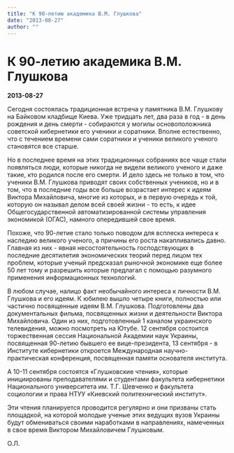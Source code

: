 ```yaml
---
title: "К 90-летию академика В.М. Глушкова"
date: "2013-08-27"
author: ""
---
```


# К 90-летию академика В.М. Глушкова

**2013-08-27** 

Сегодня состоялась традиционная встреча у памятника В.М. Глушкову на Байковом кладбище Киева. Уже тридцать лет, два раза в год - в день рождения и день смерти - собираются у могилы основоположника советской кибернетики его ученики и соратники. Вполне естественно, что с течением времени сами соратники и ученики великого ученого становятся все старше.

Но в последнее время на этих традиционных собраниях все чаще стали появляться люди, которые никогда не видели великого ученого и даже такие, кто родился после его смерти. И дело здесь не только в том, что ученики В.М. Глушкова приводят своих собственных учеников, но и в том, что в последние годы все больше возрастает интерес к идеям Виктора Михайловича, многие из которых, и в первую очередь к той, которую он называл делом всей своей жизни - то есть, к идее Общегосударственной автоматизированной системы управления экономикой (ОГАС), намного опередившей свое время.

Похоже, что 90-летие стало только поводом для всплеска интереса к наследию великого ученого, а причины его роста накапливались давно. Главная из них - явная несостоятельность господствующих в последние десятилетия экономических теорий перед лицом тех проблем, которые ученый предсказал рыночной экономике еще более 50 лет тому и разрешить которые предлагал с помощью разумного применения информационных технологий.

В любом случае, налицо факт необычайного интереса к личности В.М. Глушкова и его идеям. К юбилею вышло четыре книги, полностью или частично посвященные идеям В.М. Глушкова. Подготовлены два документальных фильма, посвященных жизни и деятельности Виктора Михайловича. Один из них, подготовленный 1 каналом украинского телевидения, можно посмотреть на Ютубе. 12 сентября состоится торжественная сессия Национальной Академии наук Украины, посвященная 90-летию бывшего ее вице-президента, 13 сентября - в Институте кибернетики откроется Международная научно-практическая конференция, посвященная памяти основателя института.

А 10-11 сентября состоятся «Глушковские чтения», которые инициированы преподавателями и студентами факультета кибернетики Национального университета им. Т.Г. Шевченко и факультета социологии и права НТУУ «Киевский политехнический институт».

Эти чтения планируется проводится регулярно и они призваны стать площадкой, на которой молодые ученые этих ведущих вузов Украины будут обмениваться своими наработками в направлениях, намеченных в свое время Виктором Михайловичем Глушковым.

О.Л.